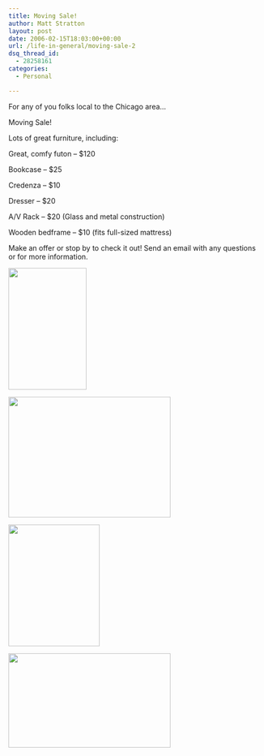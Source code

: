 ```yaml
---
title: Moving Sale!
author: Matt Stratton
layout: post
date: 2006-02-15T18:03:00+00:00
url: /life-in-general/moving-sale-2
dsq_thread_id:
  - 28258161
categories:
  - Personal

---
```

For any of you folks local to the Chicago area&#8230;

Moving Sale!

Lots of great furniture, including:

Great, comfy futon &#8211; $120

Bookcase &#8211; $25

Credenza &#8211; $10

Dresser &#8211; $20

A/V Rack &#8211; $20 (Glass and metal construction)

Wooden bedframe &#8211; $10 (fits full-sized mattress)

Make an offer or stop by to check it out! Send an email with any questions or for more information.

[<img src="http://pics.livejournal.com/mugsy1274/pic/0000psrh/s320x240" width="154" height="240" />][1]

[<img src="http://pics.livejournal.com/mugsy1274/pic/0000qzbs/s320x240" width="320" height="238" />][2]

[<img src="http://pics.livejournal.com/mugsy1274/pic/0000rhsp/s320x240" width="180" height="240" />][3]

[<img src="http://pics.livejournal.com/mugsy1274/pic/0000sx66/s320x240" width="320" height="186" />][4]

 [1]: http://pics.livejournal.com/mugsy1274/pic/0000psrh/
 [2]: http://pics.livejournal.com/mugsy1274/pic/0000qzbs/
 [3]: http://pics.livejournal.com/mugsy1274/pic/0000rhsp/
 [4]: http://pics.livejournal.com/mugsy1274/pic/0000sx66/